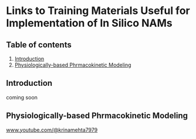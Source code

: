 # Links to Training Materials Useful for Implementation of In Silico NAMs
## Table of contents
1. [Introduction](#introduction)
2. [Physiologically-based Phrmacokinetic Modeling](#pbpk)

## Introduction 
<a name="introduction"></a>
coming soon

## Physiologically-based Phrmacokinetic Modeling
<a name="pbpk"></a>
www.youtube.com/@krinamehta7979
